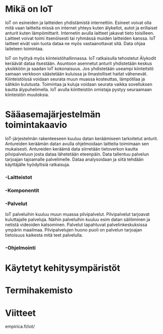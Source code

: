 # Mikä on IoT
IoT on esineiden ja laitteiden yhdistämistä internettiin. Esineet voivat olla mitä vaan laitteita missä on internet yhteys kuten älykellot, autot ja erillaiset anturit kuten lämpömittarit. Internetin avulla laitteet jakavat tieto toisilleen. Laitteet voivat toimi itsenöisesti tai ryhmässä muiden laitteiden kanssa. IoT laitteet eivät vain tuota dataa ne myös vastaanottavat sitä. Data ohjaa laiteteen toimintaa.

IoT on hyötyä myös kiinteistöhallinnassa. IoT ratkaisulla tehostetut Älykodit keräävät dataa itsestään. Asuntoon asennetut anturit yhdistetään keskus yksikköön ja saadan IoT kokonaisuus. Jos yhdistetään useampi kiinteitstö samaan verkkoon säästetään kuluissa ja ilmastolliset haitat vähenevät. Kiinteistöissä voidaan seurata muun muassa kosteuttas, lämpötilaa ja sähkön kulutusta. Toimintaa ja kuluja voidaan seurata vaikka sovelluksen kautta älypuhelimella. IoT avulla kiintteistön omistaja pystyy seuraamaan kiinteistön muutoksia.
# Sääasemajärjestelmän toimintakaavio
IoT-järjestelmän rakenteeseen kuuluu datan keräämiseen tarkoitetut anturit. Antureiden keräämän datan avulla ohjelmoidaan laitteita toimimaan sen mukaisesti. Antureiden keräämä data siirretään tietoverkon kautta pilvipalveluun josta dataa lähetetään eteenpäin. Data tallentuu palvelun tarjoajan tajoamalle palvelimelle. Dataa analysoidaan ja siitä tehdään käyttäjälle hyödyllisiä ratkaisuja.
### -Laitteistot
### -Komponentit
### -Palvelut
IoT palveluihin kuuluu muun muassa pilvipalvelut. Pilvipalvelut tarjoavat kuluttajalle palveluja. Näihin palveluihin kuuluu esim datan säilöminen ja netistä videoiden katsominen. Palvelut tapahtuvat palvelinkeskuksissa ympärin maailmaa. Pilvipalvelujen huono puoli on palvelun tarjoajan tietoisuus kaikesta mitä teet palvelulla. 
### -Ohjelmointi
# Käytetyt kehitysympäristöt
# Termihakemisto
# Viitteet
empirica.fi/iot/
